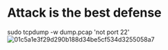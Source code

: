 # Attack is the best defense

sudo tcpdump  -w dump.pcap 'not port 22'
![01c5a1e3f29d290b188d34be5cf534d3255058a7](https://github.com/rodgersxy/alx-system_engineering-devops/assets/47353893/f0242339-f166-4204-b25e-509e23778a43)
